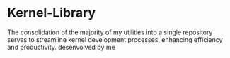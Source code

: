# Kernel-Library
The consolidation of the majority of my utilities into a single repository serves to streamline kernel development processes, enhancing efficiency and productivity. desenvolved by me
